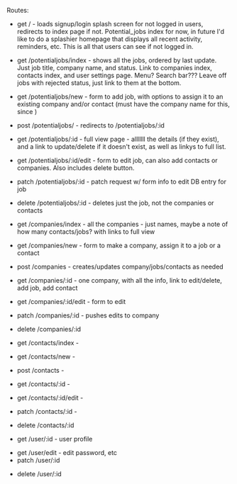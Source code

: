 Routes:

- get / - loads signup/login splash screen for not logged in users, redirects to index page if not. Potential_jobs index for now, in future I'd like to do a splashier homepage that displays all recent activity, reminders, etc. This is all that users can see if not logged in.
- get /potentialjobs/index - shows all the jobs, ordered by last update. Just job title, company name, and status. Link to companies index, contacts index, and user settings page. Menu? Search bar??? Leave off jobs with rejected status, just link to them at the bottom.
- get /potentialjobs/new - form to add job, with options to assign it to an existing company and/or contact (must have the company name for this, since )
- post /potentialjobs/ - redirects to /potentialjobs/:id
- get /potentialjobs/:id - full view page - alllllll the details (if they exist), and a link to update/delete if it doesn't exist, as well as linkys to full list.
- get /potentialjobs/:id/edit - form to edit job, can also add contacts or companies. Also includes delete button.
- patch /potentialjobs/:id - patch request w/ form info to edit DB entry for job
- delete /potentialjobs/:id - deletes just the job, not the companies or contacts

- get /companies/index - all the companies - just names, maybe a note of how many contacts/jobs? with links to full view
- get /companies/new - form to make a company, assign it to a job or a contact
- post /companies - creates/updates company/jobs/contacts as needed
- get /companies/:id - one company, with all the info, link to edit/delete, add job, add contact
- get /companies/:id/edit - form to edit
- patch /companies/:id - pushes edits to company
- delete /companies/:id

- get /contacts/index -
- get /contacts/new -
- post /contacts -
- get /contacts/:id -
- get /contacts/:id/edit -
- patch /contacts/:id -
- delete /contacts/:id

- get /user/:id - user profile
<!-- - get /signup - signup page
- post /signup - make new user (logs in and redirects to user home)
- get /login
- post /login -->
- get /user/edit - edit password, etc
- patch /user/:id
<!-- - get /user/logout -->
- delete /user/:id
